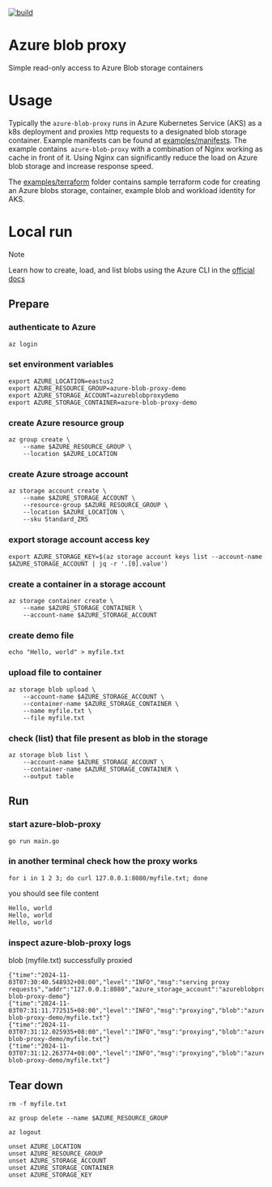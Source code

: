 [![build](https://github.com/neondatabase/azure-blob-proxy/actions/workflows/build.yml/badge.svg)](https://github.com/neondatabase/azure-blob-proxy/actions/workflows/build.yml)

# Azure blob proxy

Simple read-only access to Azure Blob storage containers

# Usage

Typically the `azure-blob-proxy` runs in Azure Kubernetes Service (AKS)
as a k8s deployment and proxies http requests to a designated blob storage container.
Example manifests can be found at [examples/manifests](examples/manifests).
The example contains` azure-blob-proxy` with a combination of Nginx working
as cache in front of it. Using Nginx can significantly reduce the load on
Azure blob storage and increase response speed.

The [examples/terraform](examples/terraform) folder contains sample terraform code
for creating an Azure blobs storage, container, example blob and workload identity for AKS.

# Local run

> [!NOTE]
> Learn how to create, load, and list blobs using the Azure CLI in the [official docs](https://learn.microsoft.com/en-us/azure/storage/blobs/storage-quickstart-blobs-cli)

## Prepare

### authenticate to Azure

```console
az login
```

### set environment variables

```console
export AZURE_LOCATION=eastus2
export AZURE_RESOURCE_GROUP=azure-blob-proxy-demo
export AZURE_STORAGE_ACCOUNT=azureblobproxydemo
export AZURE_STORAGE_CONTAINER=azure-blob-proxy-demo
```

### create Azure resource group

```console
az group create \
    --name $AZURE_RESOURCE_GROUP \
    --location $AZURE_LOCATION
```

### create Azure stroage account

```console
az storage account create \
    --name $AZURE_STORAGE_ACCOUNT \
    --resource-group $AZURE_RESOURCE_GROUP \
    --location $AZURE_LOCATION \
    --sku Standard_ZRS
```

### export storage account access key

```console
export AZURE_STORAGE_KEY=$(az storage account keys list --account-name $AZURE_STORAGE_ACCOUNT | jq -r '.[0].value')
```

### create a container in a storage account

```console
az storage container create \
    --name $AZURE_STORAGE_CONTAINER \
    --account-name $AZURE_STORAGE_ACCOUNT
```

### create demo file

```console
echo "Hello, world" > myfile.txt
```

### upload file to container

```console
az storage blob upload \
    --account-name $AZURE_STORAGE_ACCOUNT \
    --container-name $AZURE_STORAGE_CONTAINER \
    --name myfile.txt \
    --file myfile.txt
```

### check (list) that file present as blob in the storage

```console
az storage blob list \
    --account-name $AZURE_STORAGE_ACCOUNT \
    --container-name $AZURE_STORAGE_CONTAINER \
    --output table
```

## Run

### start azure-blob-proxy

```console
go run main.go
```

### in another terminal check how the proxy works

```console
for i in 1 2 3; do curl 127.0.0.1:8080/myfile.txt; done
```
you should see file content

```console
Hello, world
Hello, world
Hello, world
```

### inspect azure-blob-proxy logs

blob (myfile.txt) successfully proxied

```josn
{"time":"2024-11-03T07:30:40.548932+08:00","level":"INFO","msg":"serving proxy requests","addr":"127.0.0.1:8080","azure_storage_account":"azureblobproxydemo","container_name":"azure-blob-proxy-demo"}
{"time":"2024-11-03T07:31:11.772515+08:00","level":"INFO","msg":"proxying","blob":"azure-blob-proxy-demo/myfile.txt"}
{"time":"2024-11-03T07:31:12.025935+08:00","level":"INFO","msg":"proxying","blob":"azure-blob-proxy-demo/myfile.txt"}
{"time":"2024-11-03T07:31:12.263774+08:00","level":"INFO","msg":"proxying","blob":"azure-blob-proxy-demo/myfile.txt"}
```

## Tear down

```console
rm -f myfile.txt

az group delete --name $AZURE_RESOURCE_GROUP

az logout
```

```console
unset AZURE_LOCATION
unset AZURE_RESOURCE_GROUP
unset AZURE_STORAGE_ACCOUNT
unset AZURE_STORAGE_CONTAINER
unset AZURE_STORAGE_KEY
```

